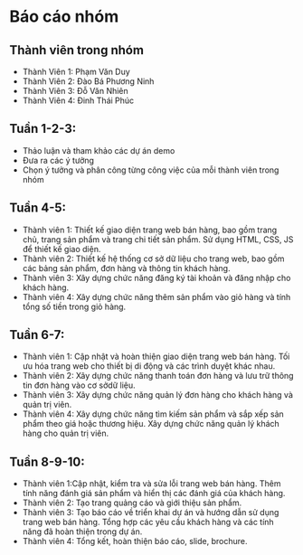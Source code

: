 # Báo cáo nhóm

## Thành viên trong nhóm
- Thành Viên 1: Phạm Văn Duy
- Thành Viên 2: Đào Bá Phương Ninh
- Thành Viên 3: Đỗ Văn Nhiên
- Thành Viên 4: Đinh Thái Phúc

## Tuần 1-2-3:
- Thảo luận và tham khảo các dự án demo
- Đưa ra các ý tưởng 
- Chọn ý tưởng và phân công từng công việc của mỗi thành viên trong nhóm

## Tuần 4-5:
- Thành viên 1: Thiết kế giao diện trang web bán hàng, bao gồm trang chủ, trang sản phẩm và trang chi tiết sản phẩm. Sử dụng HTML, CSS, JS để thiết kế giao diện.
- Thành viên 2: Thiết kế hệ thống cơ sở dữ liệu cho trang web, bao gồm các bảng sản phẩm, đơn hàng và thông tin khách hàng. 
- Thành viên 3: Xây dựng chức năng đăng ký tài khoản và đăng nhập cho khách hàng. 
- Thành viên 4: Xây dựng chức năng thêm sản phẩm vào giỏ hàng và tính tổng số tiền trong giỏ hàng. 

## Tuần 6-7:
- Thành viên 1: Cập nhật và hoàn thiện giao diện trang web bán hàng. Tối ưu hóa trang web cho thiết bị di động và các trình duyệt khác nhau. 
- Thành viên 2: Xây dựng chức năng thanh toán đơn hàng và lưu trữ thông tin đơn hàng vào cơ sởdữ liệu.
- Thành viên 3: Xây dựng chức năng quản lý đơn hàng cho khách hàng và quản trị viên. 
- Thành viên 4: Xây dựng chức năng tìm kiếm sản phẩm và sắp xếp sản phẩm theo giá hoặc thương hiệu. Xây dựng chức năng quản lý khách hàng cho quản trị viên.

## Tuần 8-9-10:
- Thành viên 1:Cập nhật, kiểm tra và sửa lỗi trang web bán hàng. Thêm tính năng đánh giá sản phẩm và hiển thị các đánh giá của khách hàng.
- Thành viên 2: Tạo trang quảng cáo và giới thiệu sản phẩm. 
- Thành viên 3: Tạo báo cáo về triển khai dự án và hướng dẫn sử dụng trang web bán hàng. Tổng hợp các yêu cầu khách hàng và các tính năng đã hoàn thiện trong dự án.
- Thành viên 4: Tổng kết, hoàn thiện báo cáo, slide, brochure.

